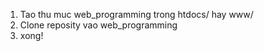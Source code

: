 1. Tao thu muc web_programming trong htdocs/ hay www/
2. Clone reposity vao web_programming
3. xong!
